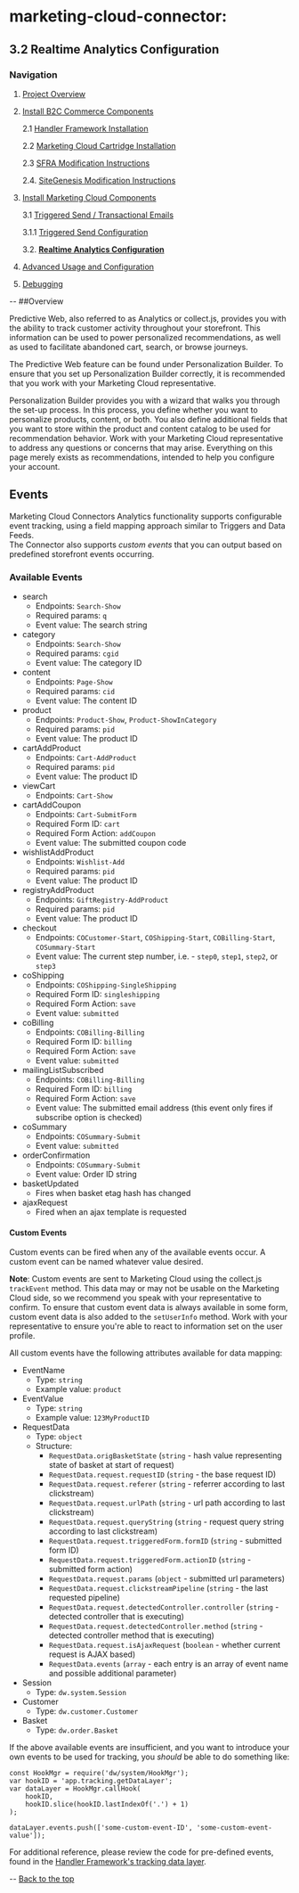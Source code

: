 <a name="Top"></a>
# marketing-cloud-connector: 

## 3.2 Realtime Analytics Configuration 
### Navigation
1. [Project Overview](1_0_Project_Overview.md)
2. [Install B2C Commerce Components](2_0_Commerce_Cloud_Component_Installation.md)
	
	2.1 [Handler Framework Installation](2_1_Handler-Installation.md)
	
	2.2 [Marketing Cloud Cartridge Installation](2_2_MarketingCloudCart.md)
	
	2.3 [SFRA Modification Instructions](2_3_Modification-Instructions-for-SFRA.md)
	
	2.4. [SiteGenesis Modification Instructions](2_4_Modification-Instructions-for-SiteGenesis.md)

7. [Install Marketing Cloud Components](3_0_ModifyMarketingCloud.md)

	3.1 [Triggered Send / Transactional Emails](3_1_0_TriggeredSendTransactionalEmails.md)
	
	3.1.1 [Triggered Send Configuration](3_1_1_MCConnectorInstallation-TriggeredSendConfiguration.md)
	
	3.2. [**Realtime Analytics Configuration**](3_2_MCConnectorInstallation-RealtimeAnalyticsConfiguration.md)
	
11. [Advanced Usage and Configuration](4_0_AdvancedUsage.md)
12. [ Debugging](5_0_Debugging.md)

--
##Overview 

Predictive Web, also referred to as Analytics or collect.js, provides you with the ability to track customer activity throughout your storefront. This information can be used to power personalized recommendations, as well as used to facilitate abandoned cart, search, or browse journeys.

The Predictive Web feature can be found under Personalization Builder. To ensure that you set up Personalization Builder correctly, it is recommended that you work with your Marketing Cloud representative.

Personalization Builder provides you with a wizard that walks you through the set-up process. In this process, you define whether you want to personalize products, content, or both. You also define additional fields that you want to store within the product and content catalog to be used for recommendation behavior.
Work with your Marketing Cloud representative to address any questions or concerns that may arise.
Everything on this page merely exists as recommendations, intended to help you configure your account.

## Events

Marketing Cloud Connectors Analytics functionality supports configurable event tracking, using a field mapping approach similar to Triggers and Data Feeds.  
The Connector also supports *custom events* that you can output based on predefined storefront events occurring.

### Available Events

- search
    - Endpoints: `Search-Show`
    - Required params: `q`
    - Event value: The search string
- category
    - Endpoints: `Search-Show`
    - Required params: `cgid`
    - Event value: The category ID
- content
    - Endpoints: `Page-Show`
    - Required params: `cid`
    - Event value: The content ID
- product
    - Endpoints: `Product-Show`, `Product-ShowInCategory`
    - Required params: `pid`
    - Event value: The product ID
- cartAddProduct
    - Endpoints: `Cart-AddProduct`
    - Required params: `pid`
    - Event value: The product ID
- viewCart
    - Endpoints: `Cart-Show`
- cartAddCoupon
    - Endpoints: `Cart-SubmitForm`
    - Required Form ID: `cart`
    - Required Form Action: `addCoupon`
    - Event value: The submitted coupon code
- wishlistAddProduct
    - Endpoints: `Wishlist-Add`
    - Required params: `pid`
    - Event value: The product ID
- registryAddProduct
    - Endpoints: `GiftRegistry-AddProduct`
    - Required params: `pid`
    - Event value: The product ID
- checkout
    - Endpoints: `COCustomer-Start`, `COShipping-Start`, `COBilling-Start`, `COSummary-Start`
    - Event value: The current step number, i.e. - `step0`, `step1`, `step2`, or `step3`
- coShipping
    - Endpoints: `COShipping-SingleShipping`
    - Required Form ID: `singleshipping`
    - Required Form Action: `save`
    - Event value: `submitted`
- coBilling
    - Endpoints: `COBilling-Billing`
    - Required Form ID: `billing`
    - Required Form Action: `save`
    - Event value: `submitted`
- mailingListSubscribed
    - Endpoints: `COBilling-Billing`
    - Required Form ID: `billing`
    - Required Form Action: `save`
    - Event value: The submitted email address (this event only fires if subscribe option is checked)
- coSummary
    - Endpoints: `COSummary-Submit`
    - Event value: `submitted`
- orderConfirmation
    - Endpoints: `COSummary-Submit`
    - Event value: Order ID string
- basketUpdated
    - Fires when basket etag hash has changed
- ajaxRequest
    - Fired when an ajax template is requested

#### Custom Events

Custom events can be fired when any of the available events occur. A custom event can be named whatever value desired.  

**Note**: Custom events are sent to Marketing Cloud using the collect.js `trackEvent` method. This data may or may not be usable on the Marketing Cloud side, so we recommend you speak with your representative to confirm. To ensure that custom event data is always available in some form, custom event data is also added to the `setUserInfo` method. Work with your representative to ensure you're able to react to information set on the user profile.

All custom events have the following attributes available for data mapping:

- EventName
    - Type: `string`
    - Example value: `product`
- EventValue
    - Type: `string`
    - Example value: `123MyProductID`
- RequestData
    - Type: `object`
    - Structure:
        - `RequestData.origBasketState` (`string` - hash value representing state of basket at start of request)
        - `RequestData.request.requestID` (`string` - the base request ID)
        - `RequestData.request.referer` (`string` - referrer according to last clickstream)
        - `RequestData.request.urlPath` (`string` - url path according to last clickstream)
        - `RequestData.request.queryString` (`string` - request query string according to last clickstream)
        - `RequestData.request.triggeredForm.formID` (`string` - submitted form ID)
        - `RequestData.request.triggeredForm.actionID` (`string` - submitted form action)
        - `RequestData.request.params` (`object` - submitted url parameters)
        - `RequestData.request.clickstreamPipeline` (`string` - the last requested pipeline)
        - `RequestData.request.detectedController.controller` (`string` - detected controller that is executing)
        - `RequestData.request.detectedController.method` (`string` - detected controller method that is executing)
        - `RequestData.request.isAjaxRequest` (`boolean` - whether current request is AJAX based)
        - `RequestData.events` (`array` - each entry is an array of event name and possible additional parameter)
- Session
    - Type: `dw.system.Session`
- Customer
    - Type: `dw.customer.Customer`
- Basket
    - Type: `dw.order.Basket`

If the above available events are insufficient, and you want to introduce your own events to be used for tracking, you *should* be able to do something like:

```
const HookMgr = require('dw/system/HookMgr');
var hookID = 'app.tracking.getDataLayer';
var dataLayer = HookMgr.callHook(
    hookID,
    hookID.slice(hookID.lastIndexOf('.') + 1)
);

dataLayer.events.push(['some-custom-event-ID', 'some-custom-event-value']);
```

For additional reference, please review the code for pre-defined events, found in the [Handler Framework's tracking data layer](https://github.com/SalesforceCommerceCloud/handler-framework/tree/develop/cartridges/int_handlerframework/cartridge/scripts/tracking).

--
[Back to the top](#Top)